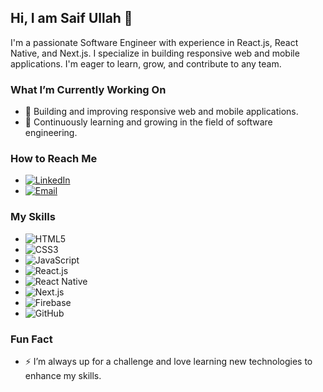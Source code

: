 ## Hi, I am Saif Ullah 👋

I'm a passionate Software Engineer with experience in React.js, React Native, and Next.js. I specialize in building responsive web and mobile applications. I'm eager to learn, grow, and contribute to any team.

### What I’m Currently Working On
- 🔭 Building and improving responsive web and mobile applications.
- 🌱 Continuously learning and growing in the field of software engineering.

### How to Reach Me
- [![LinkedIn](https://img.shields.io/badge/-LinkedIn-0A66C2?style=flat-square&logo=LinkedIn&logoColor=white)](https://www.linkedin.com/in/saif-ullah-a6481b243/)
- [![Email](https://img.shields.io/badge/-Email-D14836?style=flat-square&logo=Gmail&logoColor=white)](mailto:saifullah8402@gmail.com)

### My Skills
- ![HTML5](https://img.shields.io/badge/-HTML5-E34F26?style=flat-square&logo=html5&logoColor=white) 
- ![CSS3](https://img.shields.io/badge/-CSS3-1572B6?style=flat-square&logo=css3) 
- ![JavaScript](https://img.shields.io/badge/-JavaScript-F7DF1E?style=flat-square&logo=javascript&logoColor=black) 
- ![React.js](https://img.shields.io/badge/-React-61DAFB?style=flat-square&logo=react&logoColor=black) 
- ![React Native](https://img.shields.io/badge/-React%20Native-61DAFB?style=flat-square&logo=react&logoColor=black)
- ![Next.js](https://img.shields.io/badge/-Next.js-000000?style=flat-square&logo=nextdotjs&logoColor=white) 
- ![Firebase](https://img.shields.io/badge/-Firebase-FFCA28?style=flat-square&logo=firebase&logoColor=black) 
- ![GitHub](https://img.shields.io/badge/-GitHub-181717?style=flat-square&logo=github) 

### Fun Fact
- ⚡ I’m always up for a challenge and love learning new technologies to enhance my skills.
